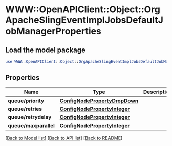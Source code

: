 # WWW::OpenAPIClient::Object::OrgApacheSlingEventImplJobsDefaultJobManagerProperties

## Load the model package
```perl
use WWW::OpenAPIClient::Object::OrgApacheSlingEventImplJobsDefaultJobManagerProperties;
```

## Properties
Name | Type | Description | Notes
------------ | ------------- | ------------- | -------------
**queue/priority** | [**ConfigNodePropertyDropDown**](ConfigNodePropertyDropDown.md) |  | [optional] 
**queue/retries** | [**ConfigNodePropertyInteger**](ConfigNodePropertyInteger.md) |  | [optional] 
**queue/retrydelay** | [**ConfigNodePropertyInteger**](ConfigNodePropertyInteger.md) |  | [optional] 
**queue/maxparallel** | [**ConfigNodePropertyInteger**](ConfigNodePropertyInteger.md) |  | [optional] 

[[Back to Model list]](../README.md#documentation-for-models) [[Back to API list]](../README.md#documentation-for-api-endpoints) [[Back to README]](../README.md)


